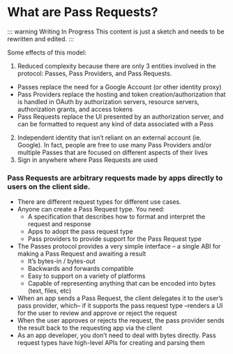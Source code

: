 # What are Pass Requests?

::: warning Writing In Progress
This content is just a sketch and needs to be rewritten and edited.
:::

Some effects of this model:
1. Reduced complexity because there are only 3 entities involved in the protocol: Passes, Pass Providers, and Pass Requests.
  - Passes replace the need for a Google Account (or other identity proxy)
  - Pass Providers replace the hosting and token creation/authorization that is handled in OAuth by authorization servers, resource servers, authorization grants, and access tokens
  - Pass Requests replace the UI presented by an authorization server, and can be formatted to request any kind of data associated with a Pass
2. Independent identity that isn’t reliant on an external account (ie. Google). In fact, people are free to use many Pass Providers and/or multiple Passes that are focused on different aspects of their lives
3. Sign in anywhere where Pass Requests are used

### Pass Requests are arbitrary requests made by apps directly to users on the client side.
- There are different request types for different use cases.
- Anyone can create a Pass Request type. You need:
  - A specification that describes how to format and interpret the request and response
  - Apps to adopt the pass request type
  - Pass providers to provide support for the Pass Request type
- The Passes protocol provides a very simple interface – a single ABI for making a Pass Request and awaiting a result
  - It’s bytes-in / bytes-out
  - Backwards and forwards compatible
  - Easy to support on a variety of platforms
  - Capable of representing anything that can be encoded into bytes (text, files, etc)
- When an app sends a Pass Request, the client delegates it to the user’s pass provider, which– if it supports the pass request type –renders a UI for the user to review and approve or reject the request
- When the user approves or rejects the request, the pass provider sends the result back to the requesting app via the client
- As an app developer, you don’t need to deal with bytes directly. Pass request types have high-level APIs for creating and parsing them
